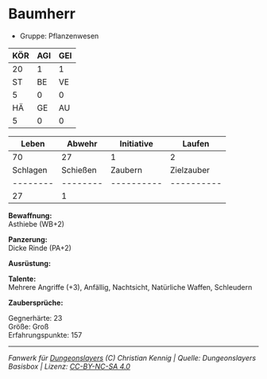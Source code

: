 # Baumherr  
- Gruppe: Pflanzenwesen  

| KÖR | AGI | GEI |  
| --- | --- | --- |  
| 20  | 1   | 1   |
| ST  | BE  | VE  |  
| 5   | 0   | 0   |
| HÄ  | GE  | AU  |  
| 5   | 0   | 0   |


| Leben    | Abwehr   | Initiative | Laufen     |
| -------- | -------- | ---------- | ---------- |
| 70       | 27       | 1          | 2          |
| Schlagen | Schießen | Zaubern    | Zielzauber |
| -------- | -------- | ---------- | ---------- |
| 27       | 1        |            |            |

**Bewaffnung:**  
Asthiebe (WB+2)

**Panzerung:**  
Dicke Rinde (PA+2)

**Ausrüstung:**  


**Talente:**  
Mehrere Angriffe (+3), Anfällig, Nachtsicht, Natürliche Waffen, Schleudern

**Zaubersprüche:**  


Gegnerhärte: 23  
Größe: Groß  
Erfahrungspunkte: 157  



___
*Fanwerk für [Dungeonslayers](https://www.dungeonslayers.net/) (C) Christian Kennig | Quelle: Dungeonslayers Basisbox | Lizenz: [CC-BY-NC-SA 4.0](https://creativecommons.org/licenses/by-nc-sa/4.0/deed.de)*